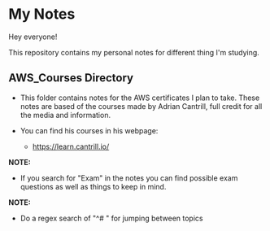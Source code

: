 # My Notes
Hey everyone!

This repository contains my personal notes for different thing I'm studying.



## AWS_Courses Directory
- This folder contains notes for the AWS certificates I plan to take. These notes are based of the courses made by Adrian Cantrill, full credit for all the media and information.

- You can find his courses in his webpage:

    - https://learn.cantrill.io/

**NOTE:** 
- If you search for "Exam" in the notes you can find possible exam questions as well as things to keep in mind.

**NOTE:** 
- Do a regex search of "^# " for jumping between topics
